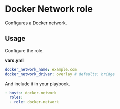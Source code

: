 # Docker Network role

Configures a Docker network.

## Usage

Configure the role.

**vars.yml**

```yml
docker_network_name: example.com
docker_network_driver: overlay # defaults: bridge
```

And include it in your playbook.

```yml
- hosts: docker-network
  roles:
  - role: docker-network
```